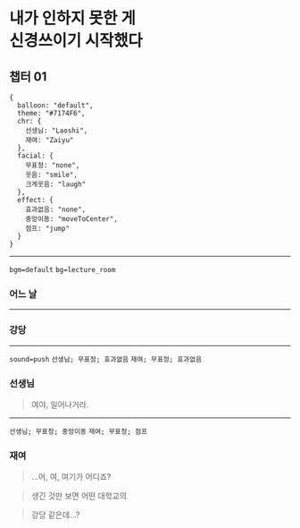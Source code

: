 
# 내가 인하지 못한 게<br>신경쓰이기 시작했다

## 챕터 01

```
{
  balloon: "default",
  theme: "#7174F6",
  chr: {
    선생님: "Laoshi",
    재여: "Zaiyu"
  },
  facial: {
    무표정: "none",
    웃음: "smile",
    크게웃음: "laugh"
  },
  effect: {
    효과없음: "none",
    중앙이동: "moveToCenter",
    점프: "jump"
  }
}
```

---

`bgm=default` `bg=lecture_room`
### 어느 날

---

<!--bgm--> <!--bg-->
### 강당

---

<!--bgm--> <!--bg-->
`sound=push` `선생님; 무표정; 효과없음` `재여; 무표정; 효과없음`

### 선생님
> 여야, 일어나거라.

---

<!--bgm--> <!--bg-->
`선생님; 무표정; 중앙이동` `재여; 무표정; 점프`
### 재여
> ...어, 여, 여기가 어디죠?

> 생긴 것만 보면 어떤 대학교의 

> 강당 같은데...?
